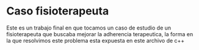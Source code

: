 # Caso fisioterapeuta
Este es un trabajo final en que tocamos un caso de estudio de un fisioterapeuta que buscaba mejorar la adherencia terapeutica, la forma en la que resolvimos este problema esta expuesta en este archivo de c++
